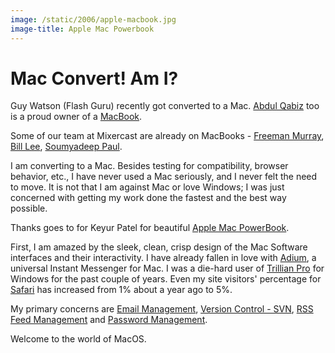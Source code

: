 ```yaml
---
image: /static/2006/apple-macbook.jpg
image-title: Apple Mac Powerbook
---
```


# Mac Convert! Am I?

Guy Watson (Flash Guru) recently got converted to a Mac. [Abdul Qabiz](http://www.abdulqabiz.com/) too is a proud owner of a [MacBook](http://www.flickr.com/photos/brajeshwar/183225267/).

Some of our team at Mixercast are already on MacBooks - [Freeman Murray](http://www.flickr.com/photos/brajeshwar/182305644/), [Bill Lee](http://www.flickr.com/photos/brajeshwar/181518054/), [Soumyadeep Paul](http://www.flickr.com/photos/brajeshwar/165580106/).

I am converting to a Mac. Besides testing for compatibility, browser behavior, etc., I have never used a Mac seriously, and I never felt the need to move. It is not that I am against Mac or love Windows; I was just concerned with getting my work done the fastest and the best way possible.

Thanks goes to for Keyur Patel for beautiful [Apple Mac PowerBook](http://www.flickr.com/photos/brajeshwar/175469951/).

First, I am amazed by the sleek, clean, crisp design of the Mac Software interfaces and their interactivity. I have already fallen in love with [Adium](http://www.adiumx.com/), a universal Instant Messenger for Mac. I was a die-hard user of [Trillian Pro](http://www.ceruleanstudios.com/) for Windows for the past couple of years. Even my site visitors' percentage for [Safari](http://www.apple.com/safari/) has increased from 1% about a year ago to 5%.

My primary concerns are [Email Management](/2005/why-outlook-is-preferred-by-business-professionals/), [Version Control - SVN](/2005/dude-version-it-with-cvsdude/), [RSS Feed Management](/2005/newsgator-outlook-edition-feeds-news-reader/) and [Password Management](/2005/keepass-password-safe/).

Welcome to the world of MacOS.
